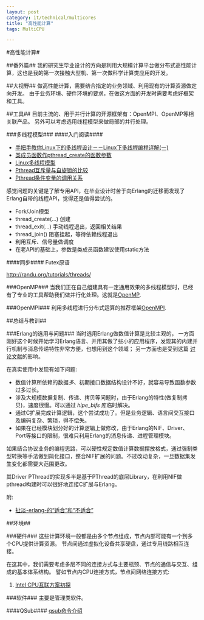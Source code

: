 ```yaml
---
layout: post
category: it/technical/multicores
title: "高性能计算"
tags: MultiCPU

---
```




#高性能计算#

##番外篇##
我的研究生毕业设计的方向是利用大规模计算平台做分布式高性能计算，这也是我的第一次接触大型机、第一次做科学计算类应用的开发。

##大视野##
做高性能计算，需要结合指定的业务领域、利用现有的计算资源做定向开发。
由于业务环境、硬件环境的要求，在做这方面的开发时需要考虑好框架和工具。

##工具##
目前主流的、用于并行计算的开源框架有：OpenMPI、OpenMP等相关联产品。
另外可以考虑选用线程模型来做局部的并行处理。

###多线程模型###
####入门阅读####
  * [手把手教你Linux下的多线程设计－－Linux下多线程编程详解(一) ](http://blog.csdn.net/frozen_fish/article/details/1679491)
  * [类成员函数作pthread_create的函数参数](http://hi.baidu.com/ivy_jing/blog/item/abe56f123ecab414213f2e1c.html)
  * [Linux多线程模型](http://hi.baidu.com/jiaju111/blog/item/f896ba2a1049e43f5343c180.html)
  * [Pthread互斥量与自旋锁的比较](http://www.searchtb.com/2011/01/pthreads-mutex-vs-pthread-spinlock.html)
  * [Pthread条件变量的调用关系](http://www.cnblogs.com/motadou/archive/2010/02/13/1668075.html)

感觉问题的关键是了解专用API，在毕业设计时苦于向Erlang的迁移而发现了Erlang自带的线程API，觉得还是值得尝试的。
  * Fork/Join模型
  * thread_create(...) 创建
  * thread_exit(...) 手动线程退出，返回相关结果
  * thread_join() 阻塞挂起，等待依赖线程退出
  * 利用互斥、信号量做调度
  * 在老API的基础上，参数是类成员函数建议使用static方法

####同步####
Futex原语

http://randu.org/tutorials/threads/

###OpenMP###
当我们正在自己组建具有一定通用效果的多线程模型时，已经有了专业的工具帮助我们做并行化处理。这就是[OpenMP](/it/technical/multicores/2011/07/21/OpenMP).

###OpenMPI###
利用多线程进行分布式运算的推荐框架[OpenMPI](/it/technical/multicores/2011/02/26/OpenMPI).

##总结与教训##

###Erlang的选用与问题###
当时选用Erlang做数值计算是比较主观的，
一方面刚好这个时候开始学习Erlang语言、并用其做了些小的应用程序，发现其的内建并行机制与消息传递特性非常方便，也想用到这个领域；
另一方面也是受到这篇 [讨论文献](http://www.google.com/url?sa=t&source=web&cd=1&ved=0CBcQFjAA&url=http%3A%2F%2Fwww.erlang.org%2Fworkshop%2F2008%2FSess23.pdf&rct=j&q=High-performance%20technical%20computing%20with%20erlang&ei=0j8bTpybIYPQhAecwIDNBQ&usg=AFQjCNFT9Fh4Lp0QHtWcdCnyHnS3PNpOXw&sig2=vLBrA-MRZxo_PIUrUNHGfg&cad=rja)的影响。

在真实使用中发现有如下问题:
  * 数值计算所依赖的数据*多*、初期接口数据结构设计不好，就容易导致函数参数过多过长。
  * 涉及大规模数据复制、传递、拷贝等问题时，由于Erlang的特性(做复制拷贝)，速度很慢。可以通过 *hipe_bifs* 库临时解决。
  * 通过C扩展完成计算逻辑，这个尝试成功了。但是业务逻辑、语言间交互接口及编码复杂、繁琐，得不偿失。
  * 如果在已经模块划分好的计算逻辑上做修改，由于Erlang的NIF、Driver、Port等接口的限制，很难只利用Erlang的消息传递、进程管理模块。

如果结合协议业务的编程思路，可以硬性规定数值计算数据摆放格式，通过强制类型转换等手法做到简化接口，整合NIF扩展的问题。不过改动复杂，一旦数据集发生变化都需要大范围更改。

其Driver PThread的实现多半是基于PThread的底层Library，在利用NIF做pthread构建时可以很好地连接C扩展与Erlang。

附:
  * [扯淡-erlang-的“适合”和“不适合”](http://www.mikespook.com/2010/02/扯淡-erlang-的“适合”和“不适合”/)

##环境##

###硬件###
这些计算环境一般都是由多个节点组成，节点内部可能有一个到多个CPU提供计算资源。
节点间通过虚拟化设备共享硬盘，通过专用线路相互连接。

在这其中，我们需要考虑多层不同的连接方式与主要瓶颈、节点的通信与交互、组成的基本体系结构。
譬如节点内CPU连接方式，节点间网络连接方式:
  1. [Intel CPU互联方案初探](http://www.360doc.com/content/10/1213/19/158286_77795484.shtml)

###软件###
主要是管理类软件。

####QSub####
[qsub命令介绍](http://www.clusterresources.com/torquedocs/commands/qsub.shtml)
